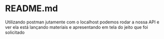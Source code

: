 # README.md

  Utilizando postman jutamente com o localhost podemos rodar a nossa API e ver ela está lançando materiais e apresentando em tela do jeito que foi solicitado 
